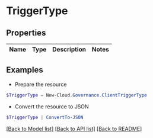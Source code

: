# TriggerType
## Properties

Name | Type | Description | Notes
------------ | ------------- | ------------- | -------------

## Examples

- Prepare the resource
```powershell
$TriggerType = New-Cloud.Governance.ClientTriggerType 
```

- Convert the resource to JSON
```powershell
$TriggerType | ConvertTo-JSON
```

[[Back to Model list]](../README.md#documentation-for-models) [[Back to API list]](../README.md#documentation-for-api-endpoints) [[Back to README]](../README.md)

